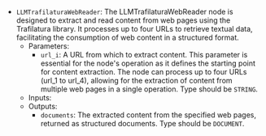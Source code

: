 - `LLMTrafilaturaWebReader`: The LLMTrafilaturaWebReader node is designed to extract and read content from web pages using the Trafilatura library. It processes up to four URLs to retrieve textual data, facilitating the consumption of web content in a structured format.
    - Parameters:
        - `url_i`: A URL from which to extract content. This parameter is essential for the node's operation as it defines the starting point for content extraction. The node can process up to four URLs (url_1 to url_4), allowing for the extraction of content from multiple web pages in a single operation. Type should be `STRING`.
    - Inputs:
    - Outputs:
        - `documents`: The extracted content from the specified web pages, returned as structured documents. Type should be `DOCUMENT`.
